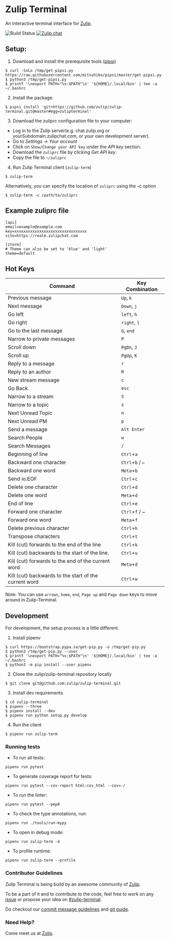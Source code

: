 # Zulip Terminal

An interactive terminal interface for [Zulip](https://zulipchat.com).

![Build Status](https://travis-ci.org/zulip/zulip-terminal.svg?branch=master)  [![Zulip chat](https://img.shields.io/badge/zulip-join_chat-brightgreen.svg)](https://chat.zulip.org/#narrow/stream/206-zulip-terminal)

## Setup:

1. Download and install the prerequisite tools ([pipsi](https://github.com/mitsuhiko/pipsi))
```
$ curl -SsLo /tmp/get-pipsi.py https://raw.githubusercontent.com/mitsuhiko/pipsi/master/get-pipsi.py
$ python3 /tmp/get-pipsi.py
$ printf '\nexport PATH="%s:$PATH"\n' '${HOME}/.local/bin' | tee -a ~/.bashrc
```

2. Install the package:
```
$ pipsi install 'git+https://github.com/zulip/zulip-terminal.git@master#egg=zulipterminal'
```

3. Download the zuliprc configuration file to your computer:

- Log in to the Zulip server(e.g. chat.zulip.org or yourSubdomain.zulipchat.com, or your own development server).
- Go to _Settings_ -> _Your account_
- Click on `Show/Change your API key` under the _API key_ section.
- Download the `zuliprc` file by clicking _Get API key_.
- Copy the file to `~/zuliprc`

4. Run Zulip Terminal client (`zulip-term`)
```
$ zulip-term
```
Alternatively, you can specify the location of `zuliprc` using the -c option
```
$ zulip-term -c /path/to/zuliprc
```

## Example zuliprc file
```
[api]
email=example@example.com
key=xxxxxxxxxxxxxxxxxxxxxxxxxxxxxxxx
site=https://realm.zulipchat.com

[zterm]
# Theme can also be set to 'blue' and 'light'
theme=default
```

## Hot Keys
| Command                                               | Key Combination    |
| ----------------------------------------------------- | ------------------ |
| Previous message                                      | `Up`, `k`          |
| Next message                                          | `Down`, `j`        |
| Go left                                               | `left`, `h`        |
| Go right                                              | `right`, `l`       |
| Go to the last message                                | `G`, `end`         |
| Narrow to private messages                            | `P`                |
| Scroll down                                           | `PgDn`, `J`        |
| Scroll up                                             | `PgUp`, `K`        |
| Reply to a message                                    | `r`                |
| Reply to an author                                    | `R`                |
| New stream message                                    | `c`                |
| Go Back                                               | `esc`              |
| Narrow to a stream                                    | `S`                |
| Narrow to a topic                                     | `s`                |
| Next Unread Topic                                     | `n`                |
| Next Unread PM                                        | `p`                |
| Send a message                                        | `Alt Enter`        |
| Search People                                         | `w`                |
| Search Messages                                       | `/`                |
| Beginning of line                                     | `Ctrl`+`a`         |
| Backward one character                                | `Ctrl`+`b` / `←`   |
| Backward one word                                     | `Meta`+`b`         |
| Send io.EOF                                           | `Ctrl`+`c`         |
| Delete one character                                  | `Ctrl`+`d`         |
| Delete one word                                       | `Meta`+`d`         |
| End of line                                           | `Ctrl`+`e`         |
| Forward one character                                 | `Ctrl`+`f` / `→`   |
| Forward one word                                      | `Meta`+`f`         |
| Delete previous character                             | `Ctrl`+`h`         |
| Transpose characters                                  | `Ctrl`+`t`         |
| Kill (cut) forwards to the end of the line            | `Ctrl`+`k`         |
| Kill (cut) backwards to the start of the line.        | `Ctrl`+`u`         |
| Kill (cut) forwards to the end of the current word    | `Meta`+`d`         |
| Kill (cut) backwards to the start of the current word | `Ctrl`+`w`         |

Note: You can use `arrows`, `home`, `end`, `Page up` and `Page down` keys to move around in Zulip-Terminal.

## Development

For development, the setup process is a little different.

1. Install pipenv
```
$ curl https://bootstrap.pypa.io/get-pip.py -o /tmp/get-pip.py
$ python3 /tmp/get-pip.py --user
$ printf '\nexport PATH="%s:$PATH"\n' '${HOME}/.local/bin' | tee -a ~/.bashrc
$ python3 -m pip install --user pipenv
```

2. Clone the zulip/zulip-terminal repository locally
```
$ git clone git@github.com:zulip/zulip-terminal.git
```

3. Install dev requirements
```
$ cd zulip-terminal
$ pipenv --three
$ pipenv install --dev
$ pipenv run python setup.py develop
```

4. Run the client
```
$ pipenv run zulip-term
```

### Running tests

* To run all tests:
```
pipenv run pytest
```

* To generate coverage report for tests:
```
pipenv run pytest --cov-report html:cov_html --cov=./
```

* To run the linter:
```
pipenv run pytest --pep8
```

* To check the type annotations, run:
```
pipenv run ./tools/run-mypy
```

* To open in debug mode:
```
pipenv run zulip-term -d
```

* To profile runtime:
```
pipenv run zulip-term --profile
```

### Contributor Guidelines

Zulip Terminal is being build by an awesome community of [Zulip](https://zulipchat.com/team).

To be a part of it and to contribute to the code, feel free to work on any [issue](https://github.com/zulip/zulip-terminal/issues) or propose your idea on
[#zulip-terminal](https://chat.zulip.org/#narrow/stream/206-zulip-terminal).

Do checkout our [commit message guidelines](http://zulip.readthedocs.io/en/latest/contributing/version-control.html) and
[git guide](http://zulip.readthedocs.io/en/latest/git/index.html).

### **Need Help?**
Come meet us at [Zulip](https://chat.zulip.org/#narrow/stream/206-zulip-terminal).
